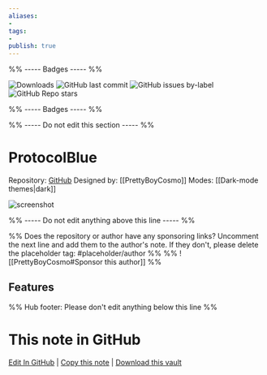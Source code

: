 ```yaml
---
aliases:
- 
tags: 
- 
publish: true
---
```


%% ----- Badges ----- %%

![Downloads](https://img.shields.io/badge/downloads-3701-573E7A?style=for-the-badge&logo=)
![GitHub last commit](https://img.shields.io/github/last-commit/PrettyBoyCosmo/ProtocolBlue?color=573E7A&label=last%20update&logo=github&style=for-the-badge)
![GitHub issues by-label](https://img.shields.io/github/issues/PrettyBoyCosmo/ProtocolBlue/help%20wanted?color=573E7A&logo=github&style=for-the-badge) 
![GitHub Repo stars](https://img.shields.io/github/stars/PrettyBoyCosmo/ProtocolBlue?color=573E7A&logo=github&style=for-the-badge)

%% ----- Badges ----- %%

%% ----- Do not edit this section ----- %%

# ProtocolBlue

Repository: [GitHub](https://github.com/PrettyBoyCosmo/ProtocolBlue)
Designed by: [[PrettyBoyCosmo]]
Modes: [[Dark-mode themes|dark]]



![screenshot](https://github.com/PrettyBoyCosmo/ProtocolBlue/raw/HEAD/assets/image.png)

%% ----- Do not edit anything above this line ----- %% 

%% Does the repository or author have any sponsoring links? Uncomment the next line and add them to the author's note. If they don't, please delete the placeholder tag: #placeholder/author %%
%% ![[PrettyBoyCosmo#Sponsor this author]] %%


## Features



%% Hub footer: Please don't edit anything below this line %%

# This note in GitHub

<span class="git-footer">[Edit In GitHub](https://github.dev/obsidian-community/obsidian-hub/blob/main/02%20-%20Community%20Expansions/02.05%20All%20Community%20Expansions/Themes/ProtocolBlue.md "git-hub-edit-note") | [Copy this note](https://raw.githubusercontent.com/obsidian-community/obsidian-hub/main/02%20-%20Community%20Expansions/02.05%20All%20Community%20Expansions/Themes/ProtocolBlue.md "git-hub-copy-note") | [Download this vault](https://github.com/obsidian-community/obsidian-hub/archive/refs/heads/main.zip "git-hub-download-vault") </span>
